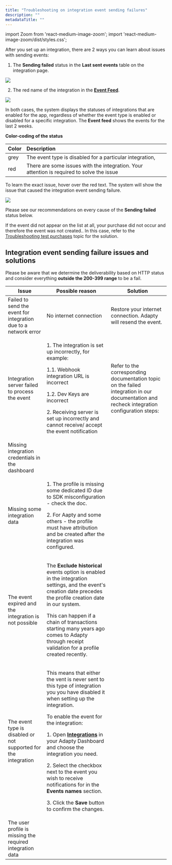 ```yaml
---
title: "Troubleshooting on integration event sending failures"
description: ""
metadataTitle: ""
---
```


import Zoom from 'react-medium-image-zoom';
import 'react-medium-image-zoom/dist/styles.css';

After you set up an integration, there are 2 ways you can learn about issues with sending events:

1. The **Sending failed** status in the **Last sent events** table on the integration page.

   
<Zoom>
  <img src={require('./img/879070c-sending_failed.png').default}
  style={{
    border: '1px solid #727272', /* border width and color */
    width: '700px', /* image width */
    display: 'block', /* for alignment */
    margin: '0 auto' /* center alignment */
  }}
/>
</Zoom>



2. The red name of the integration in the [**Event Feed**](https://app.adapty.io/event-feed).

   
<Zoom>
  <img src={require('./img/863e36b-red_integrations.png').default}
  style={{
    border: '1px solid #727272', /* border width and color */
    width: '700px', /* image width */
    display: 'block', /* for alignment */
    margin: '0 auto' /* center alignment */
  }}
/>
</Zoom>




In both cases, the system displays the statuses of integrations that are enabled for the app, regardless of whether the event type is enabled or disabled for a specific integration. The **Event feed** shows the events for the last 2 weeks.

**Color-coding of the status**

| Color | Description                                                                               |
| :---- | :---------------------------------------------------------------------------------------- |
| grey  | The event type is disabled for a particular integration,                                  |
| red   | There are some issues with the integration. Your attention is required to solve the issue |

To learn the exact issue, hover over the red text. The system will show the issue that caused the integration event sending failure. 


<Zoom>
  <img src={require('./img/54d5219-hover_sending_failed.png').default}
  style={{
    border: '1px solid #727272', /* border width and color */
    width: '700px', /* image width */
    display: 'block', /* for alignment */
    margin: '0 auto' /* center alignment */
  }}
/>
</Zoom>





Please see our recommendations on every cause of the **Sending failed** status below.

If the event did not appear on the list at all, your purchase did not occur and therefore the event was not created.. In this case, refer to the [Troubleshooting test purchases](troubleshooting-test-purchases)   topic for the solution.

## Integration event sending failure issues and solutions

Please be aware that we determine the deliverability based on HTTP status and consider everything **outside the 200-399 range** to be a fail. 

| Issue | Possible reason | Solution |
|-----|---------------|--------|
| Failed to send the event for integration due to a network error | No internet connection | Restore your internet connection. Adapty will resend the event. |
| Integration server failed to process the event | <p>1. The integration is set up incorrectly, for example:</p><p>1.1. Webhook integration URL is incorrect</p><p>1.2. Dev Keys are incorrect</p><p>2. Receiving server is set up incorrectly and cannot receive/ accept the event notification</p> | Refer to the corresponding documentation topic on the failed integration in our documentation and recheck integration configuration steps: |
| Missing integration credentials in the dashboard |  |  |
| Missing some integration data | <p>1. The profile is missing some dedicated ID due to SDK misconfiguration - check the doc.</p><p>2. For Aapty and some others - the profile must have attribution and be created after the integration was configured.</p> |  |
| The event expired and the integration is not possible | <p>The **Exclude historical** events option is enabled in the integration settings, and the event's creation date precedes the profile creation date in our system.</p><p></p><p>This can happen if a chain of transactions starting many years ago comes to Adapty through receipt validation for a profile created recently.</p> |  |
| The event type is disabled or not supported for the integration | <p>This means that either the vent is never sent to this type of integration you you have disabled it when setting up the integration.</p><p>To enable the event for the integration:</p><p></p><p>1. Open [**Integrations**](https://app.adapty.io/integrations/customwebhook)  in your Adapty Dashboard and choose the integration you need.</p><p>2. Select the checkbox next to the event you wish to receive notifications for in the **Events names** section.</p><p>3. Click the **Save** button to confirm the changes.</p> |  |
| The user profile is missing the required integration data |  |  |